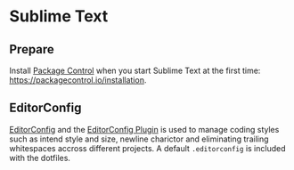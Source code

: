 # Sublime Text

## Prepare

Install [Package Control](https://packagecontrol.io/) when you start Sublime Text at the first time: https://packagecontrol.io/installation.

## EditorConfig

[EditorConfig](http://editorconfig.org/) and the [EditorConfig Plugin](https://github.com/sindresorhus/editorconfig-sublime) is used to manage coding styles such as intend style and size, newline charictor and eliminating trailing whitespaces accross different projects. A default `.editorconfig` is included with the dotfiles.
